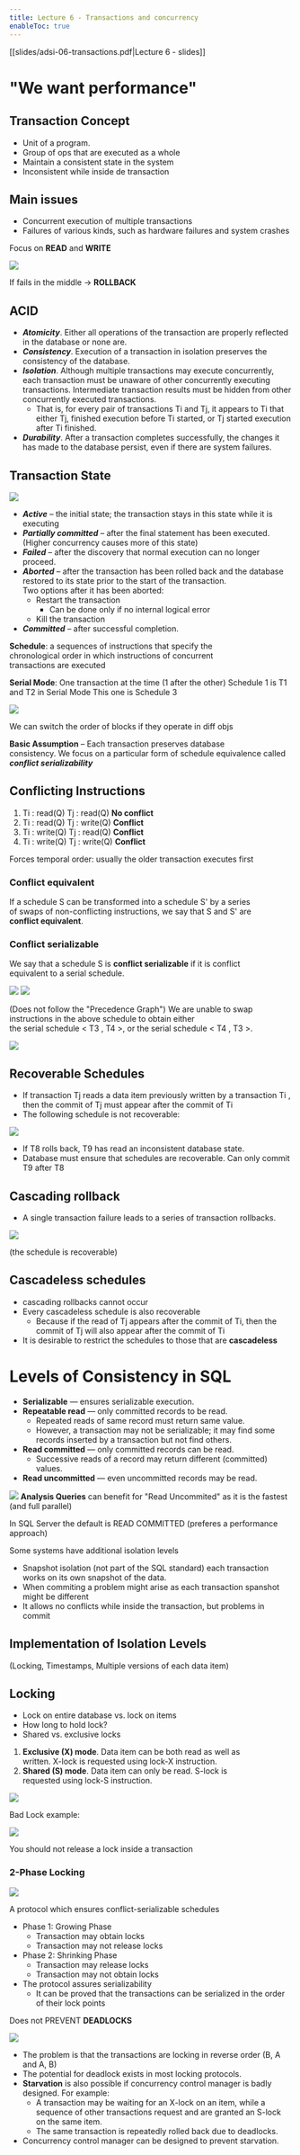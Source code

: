 ```yaml
---
title: Lecture 6 - Transactions and concurrency
enableToc: true
---
```

[[slides/adsi-06-transactions.pdf|Lecture 6 - slides]]
# "We want performance"

## Transaction Concept
- Unit of a program.
- Group of ops that are executed as a whole
- Maintain a consistent state in the system
- Inconsistent while inside de transaction

## Main issues
- Concurrent execution of multiple transactions
- Failures of various kinds, such as hardware failures and system crashes

Focus on **READ** and **WRITE**

![](assets/transac.png)

If fails in the middle -> **ROLLBACK**

## ACID
- ***Atomicity***. Either all operations of the transaction are properly reflected in the database or none are.  
- ***Consistency***. Execution of a transaction in isolation preserves the   consistency of the database.  
- ***Isolation***. Although multiple transactions may execute concurrently, each transaction must be unaware of other concurrently executing transactions. Intermediate transaction results must be hidden from other concurrently executed transactions. 
	- That is, for every pair of transactions Ti and Tj, it appears to Ti that either Tj, finished execution before Ti started, or Tj started execution after Ti finished.  
- ***Durability***. After a transaction completes successfully, the changes it has made to the database persist, even if there are system failures.

## Transaction State

![](assets/transac_state.png)

- ***Active*** – the initial state; the transaction stays in this state while it is executing  
- ***Partially committed*** – after the final statement has been executed. (Higher concurrency causes more of this state)
- ***Failed*** – after the discovery that normal execution can no longer proceed.  
- ***Aborted*** – after the transaction has been rolled back and the database restored to its state prior to the start of the transaction.  
	Two options after it has been aborted:  
	- Restart the transaction  
		- Can be done only if no internal logical error  
	- Kill the transaction  
- ***Committed*** – after successful completion.



**Schedule**: a sequences of instructions that specify the  
chronological order in which instructions of concurrent  
transactions are executed

**Serial Mode**: One transaction at the time (1 after the other)
Schedule 1 is T1 and T2 in Serial Mode
This one is Schedule 3 

![](assets/serail_sched.png)

We can switch the order of blocks if they operate in diff objs

**Basic Assumption** – Each transaction preserves database  
consistency.
We focus on a particular form of schedule equivalence called  
***conflict serializability***

## Conflicting Instructions
1. Ti : read(Q)    Tj : read(Q)     **No conflict**  
2. Ti : read(Q)    Tj : write(Q)    **Conflict**  
3. Ti : write(Q)    Tj : read(Q)    **Conflict**  
4. Ti : write(Q)    Tj : write(Q)    **Conflict**

Forces temporal order: usually the older transaction executes first

### Conflict equivalent
If a schedule S can be transformed into a schedule S' by a series  
of swaps of non-conflicting instructions, we say that S and S' are  
**conflict equivalent**.  

### Conflict serializable
We say that a schedule S is **conflict serializable** if it is conflict  
equivalent to a serial schedule.

![](assets/conf_serl.png)
![](assets/non_conf_srl.png)

(Does not follow the "Precedence Graph")
We are unable to swap instructions in the above schedule to obtain either  
the serial schedule < T3 , T4 >, or the serial schedule < T4 , T3 >.

![](assets/serl_test.png)

## Recoverable Schedules
- If transaction Tj reads a data item previously written by a transaction Ti , then the commit of Tj must appear after the commit of Ti  
- The following schedule is not recoverable:

![](assets/unrec.png)

- If T8 rolls back, T9 has read an inconsistent database state.  
- Database must ensure that schedules are recoverable.
Can only commit T9 after T8

## Cascading rollback
- A single transaction failure leads to a series of transaction rollbacks.

![](assets/casc_sch.png)

(the schedule is recoverable)

## Cascadeless schedules
- cascading rollbacks cannot occur
- Every cascadeless schedule is also recoverable 
	- Because if the read of Tj appears after the commit of Ti, then the commit of Tj will also appear after the commit of Ti
- It is desirable to restrict the schedules to those that are  **cascadeless**

# Levels of Consistency in SQL
- **Serializable** — ensures serializable execution.  
- **Repeatable read** — only committed records to be read.  
	- Repeated reads of same record must return same value.  
	- However, a transaction may not be serializable; it may find some records inserted by a transaction but not find others.  
- **Read committed** — only committed records can be read.  
	- Successive reads of a record may return different (committed) values.  
- **Read uncommitted** — even uncommitted records may be read.

![](assets/const.png)
**Analysis Queries** can benefit for "Read Uncommited" as it is the fastest (and full parallel)

In SQL Server the default is READ COMMITTED (preferes a performance approach)

Some systems have additional isolation levels  
- Snapshot isolation (not part of the SQL standard) each transaction works on its own snapshot of the data. 
- When commiting a problem might arise as each transaction spanshot might be different
- It allows no conflicts while inside the transaction, but problems in commit

## Implementation of Isolation Levels
(Locking, Timestamps, Multiple versions of each data item)

## Locking
- Lock on entire database vs. lock on items  
- How long to hold lock?  
- Shared vs. exclusive locks

1. **Exclusive (X) mode**. Data item can be both read as well as  
written. X-lock is requested using lock-X instruction.  
2. **Shared (S) mode**. Data item can only be read. S-lock is  
requested using lock-S instruction.

![](assets/lock_comp.png)

Bad Lock example:

![](assets/bad_lock.png)

You should not release a lock inside a transaction

### 2-Phase Locking

![](assets/2P_lock.png)

A protocol which ensures conflict-serializable schedules  
- Phase 1: Growing Phase  
	- Transaction may obtain locks  
	- Transaction may not release locks  
- Phase 2: Shrinking Phase  
	- Transaction may release locks  
	- Transaction may not obtain locks 
- The protocol assures serializability  
	- It can be proved that the transactions can be serialized in the order of  their lock points

Does not PREVENT **DEADLOCKS**

![](assets/DEADL.png)

- The problem is that the transactions are locking in reverse order (B, A and A, B)
- The potential for deadlock exists in most locking protocols.  
- **Starvation** is also possible if concurrency control manager is badly designed. For example:  
	- A transaction may be waiting for an X-lock on an item, while a sequence of other transactions request and are granted an S-lock on the same item.  
	- The same transaction is repeatedly rolled back due to deadlocks.  
- Concurrency control manager can be designed to prevent starvation.


